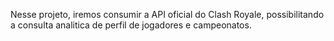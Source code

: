 Nesse projeto, iremos consumir a API oficial do Clash Royale, possibilitando a consulta analitica de perfil de jogadores e campeonatos.
